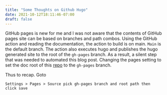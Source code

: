 ```yaml
---
title: "Some Thoughts on Github Hugo"
date: 2021-10-12T18:11:46-07:00
draft: false
---
```


GitHub pages is new for me and I was not aware that the contents of GitHub pages site can be based on branches and path combos. Using the GitHub action and reading the documentation, the action to build is on main. `Main` is the default branch. The action also executes hugo and publishes the hugo generated site to the root of the `gh-pages` branch. As a result, a silent step that was needed to automated this blog post. Changing the pages setting to set the doc root of this [repo](https://github.com/dathan/blog) to the `gh-pages` branch.


Thus to recap. Goto

```
Settings > Pages > Source pick gh-pages branch and root path then click save
```
